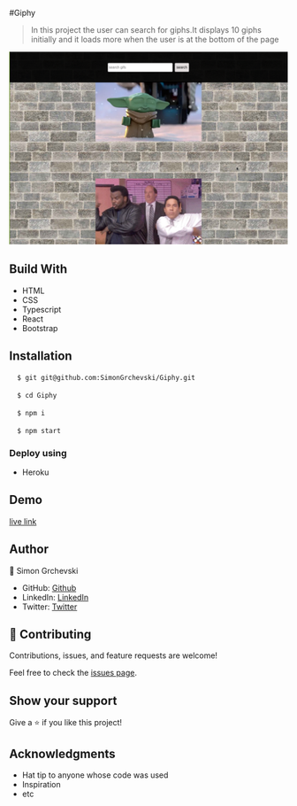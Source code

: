 #Giphy


> In this project the user can search for giphs.It displays 10 giphs initially and it loads more when the user is at the bottom of the page

![sreenshoot](./sc.png)

## Build With

- HTML
- CSS
- Typescript
- React
- Bootstrap

## Installation
```
  $ git git@github.com:SimonGrchevski/Giphy.git

  $ cd Giphy

  $ npm i

  $ npm start

```

### Deploy using
- Heroku

## Demo
[live link](https://damp-beach-57726.herokuapp.com/)

## Author

👤 Simon Grchevski

- GitHub: [Github](https://github.com/SimonGrchevski)
- LinkedIn: [LinkedIn](https://www.linkedin.com/in/simon-grchevski-682935209/)
- Twitter: [Twitter](https://twitter.com/grchevski)

## 🤝 Contributing

Contributions, issues, and feature requests are welcome!

Feel free to check the [issues page](../../issues/).

## Show your support

Give a ⭐️ if you like this project!

## Acknowledgments

- Hat tip to anyone whose code was used
- Inspiration
- etc